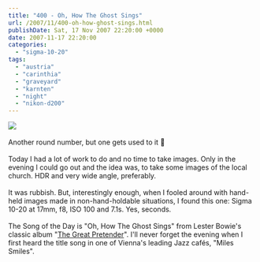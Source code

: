 ```yaml
---
title: "400 - Oh, How The Ghost Sings"
url: /2007/11/400-oh-how-ghost-sings.html
publishDate: Sat, 17 Nov 2007 22:20:00 +0000
date: 2007-11-17 22:20:00
categories: 
  - "sigma-10-20"
tags: 
  - "austria"
  - "carinthia"
  - "graveyard"
  - "karnten"
  - "night"
  - "nikon-d200"
---
```

<a href="https://d25zfm9zpd7gm5.cloudfront.net/1200x1200/2007/20071117_204847_nx.jpg" target="_blank"><img src="https://d25zfm9zpd7gm5.cloudfront.net/0600x0600/2007/20071117_204847_nx.jpg"/></a><br/><br/>Another round number, but one gets used to it 🙂<br/><br/>Today I had a lot of work to do and no time to take images. Only in the evening I could go out and the idea was, to take some images of the local church. HDR and very wide angle, preferably.<br/><br/>It was rubbish. But, interestingly enough, when I fooled around with hand-held images made in non-hand-holdable situations, I found this one: Sigma 10-20 at 17mm, f8, ISO 100 and 7.1s. Yes, seconds.<br/><br/>The Song of the Day is "Oh, How The Ghost Sings" from Lester Bowie's classic album "<a href="http://www.amazon.com/Great-Pretender-Lester-Bowie/dp/B00002615B" target="_blank">The Great Pretender</a>". I'll never forget the evening when I first heard the title song in one of Vienna's leading Jazz cafés, "Miles Smiles".
